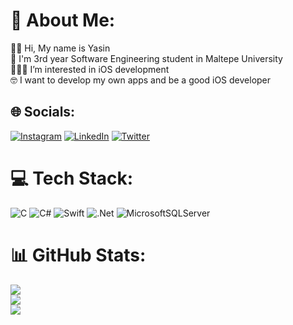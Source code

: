 # 💫 About Me:
👋🏻 Hi, My name is Yasin<br>🏫 I'm 3rd year Software Engineering student in Maltepe University<br>👨🏼‍💻 I’m interested in iOS development<br>🤓 I want to develop my own apps and be a good iOS developer


## 🌐 Socials:
[![Instagram](https://img.shields.io/badge/Instagram-%23E4405F.svg?logo=Instagram&logoColor=white)](https://instagram.com/@yasincevikry) [![LinkedIn](https://img.shields.io/badge/LinkedIn-%230077B5.svg?logo=linkedin&logoColor=white)](https://linkedin.com/in/https://www.linkedin.com/in/yasincevikry/) [![Twitter](https://img.shields.io/badge/Twitter-%231DA1F2.svg?logo=Twitter&logoColor=white)](https://twitter.com/@yasincevikry) 

# 💻 Tech Stack:
![C](https://img.shields.io/badge/c-%2300599C.svg?style=for-the-badge&logo=c&logoColor=white) ![C#](https://img.shields.io/badge/c%23-%23239120.svg?style=for-the-badge&logo=c-sharp&logoColor=white) ![Swift](https://img.shields.io/badge/swift-F54A2A?style=for-the-badge&logo=swift&logoColor=white) ![.Net](https://img.shields.io/badge/.NET-5C2D91?style=for-the-badge&logo=.net&logoColor=white) ![MicrosoftSQLServer](https://img.shields.io/badge/Microsoft%20SQL%20Sever-CC2927?style=for-the-badge&logo=microsoft%20sql%20server&logoColor=white)
# 📊 GitHub Stats:
![](https://github-readme-stats.vercel.app/api?username=yasincevikry&theme=midnight-purple&hide_border=false&include_all_commits=true&count_private=true)<br/>
![](https://github-readme-streak-stats.herokuapp.com/?user=yasincevikry&theme=midnight-purple&hide_border=false)<br/>
![](https://github-readme-stats.vercel.app/api/top-langs/?username=yasincevikry&theme=midnight-purple&hide_border=false&include_all_commits=true&count_private=true&layout=compact)

<!-- Proudly created with GPRM ( https://gprm.itsvg.in ) -->
